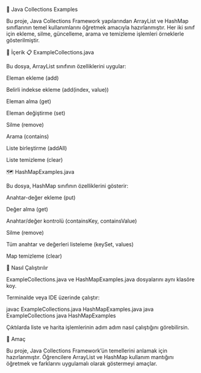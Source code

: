 🧩 Java Collections Examples

Bu proje, Java Collections Framework yapılarından ArrayList ve HashMap sınıflarının temel kullanımlarını öğretmek amacıyla hazırlanmıştır.
Her iki sınıf için ekleme, silme, güncelleme, arama ve temizleme işlemleri örneklerle gösterilmiştir.

📄 İçerik
📋 ExampleCollections.java

Bu dosya, ArrayList sınıfının özelliklerini uygular:

Eleman ekleme (add)

Belirli indekse ekleme (add(index, value))

Eleman alma (get)

Eleman değiştirme (set)

Silme (remove)

Arama (contains)

Liste birleştirme (addAll)

Liste temizleme (clear)

🗺️ HashMapExamples.java

Bu dosya, HashMap sınıfının özelliklerini gösterir:

Anahtar-değer ekleme (put)

Değer alma (get)

Anahtar/değer kontrolü (containsKey, containsValue)

Silme (remove)

Tüm anahtar ve değerleri listeleme (keySet, values)

Map temizleme (clear)

🚀 Nasıl Çalıştırılır

ExampleCollections.java ve HashMapExamples.java dosyalarını aynı klasöre koy.

Terminalde veya IDE üzerinde çalıştır:

javac ExampleCollections.java HashMapExamples.java
java ExampleCollections
java HashMapExamples


Çıktılarda liste ve harita işlemlerinin adım adım nasıl çalıştığını görebilirsin.

🎯 Amaç

Bu proje, Java Collections Framework’ün temellerini anlamak için hazırlanmıştır.
Öğrencilere ArrayList ve HashMap kullanım mantığını öğretmek ve farklarını uygulamalı olarak göstermeyi amaçlar.
